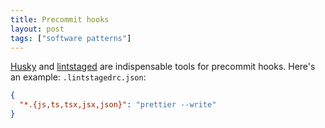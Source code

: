 ```yaml
---
title: Precommit hooks
layout: post
tags: ["software patterns"]
---
```


[Husky](https://typicode.github.io/husky/#/) and [lintstaged](https://github.com/okonet/lint-staged) are indispensable tools for precommit hooks. Here's an example: `.lintstagedrc.json`:

```json
{
  "*.{js,ts,tsx,jsx,json}": "prettier --write"
}
```

